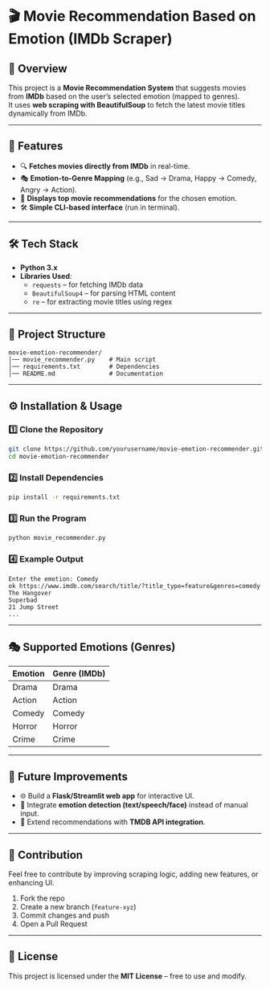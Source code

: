 # 🎬 Movie Recommendation Based on Emotion (IMDb Scraper)

## 📌 Overview  
This project is a **Movie Recommendation System** that suggests movies from **IMDb** based on the user’s selected emotion (mapped to genres).  
It uses **web scraping with BeautifulSoup** to fetch the latest movie titles dynamically from IMDb.  

---

## 🚀 Features  
- 🔍 **Fetches movies directly from IMDb** in real-time.  
- 🎭 **Emotion-to-Genre Mapping** (e.g., Sad → Drama, Happy → Comedy, Angry → Action).  
- 📜 **Displays top movie recommendations** for the chosen emotion.  
- 🛠️ **Simple CLI-based interface** (run in terminal).  

---

## 🛠️ Tech Stack  
- **Python 3.x**  
- **Libraries Used**:  
  - `requests` – for fetching IMDb data  
  - `BeautifulSoup4` – for parsing HTML content  
  - `re` – for extracting movie titles using regex  

---

## 📂 Project Structure  
```
movie-emotion-recommender/
│── movie_recommender.py    # Main script
│── requirements.txt        # Dependencies
│── README.md               # Documentation
```

---

## ⚙️ Installation & Usage  

### 1️⃣ Clone the Repository  
```bash
git clone https://github.com/yourusername/movie-emotion-recommender.git
cd movie-emotion-recommender
```

### 2️⃣ Install Dependencies  
```bash
pip install -r requirements.txt
```

### 3️⃣ Run the Program  
```bash
python movie_recommender.py
```

### 4️⃣ Example Output  
```
Enter the emotion: Comedy
ok https://www.imdb.com/search/title/?title_type=feature&genres=comedy
The Hangover
Superbad
21 Jump Street
...
```

---

## 🎭 Supported Emotions (Genres)  
| Emotion  | Genre (IMDb) |
|----------|--------------|
| Drama    | Drama        |
| Action   | Action       |
| Comedy   | Comedy       |
| Horror   | Horror       |
| Crime    | Crime        |

---

## 🔮 Future Improvements  
- 🌐 Build a **Flask/Streamlit web app** for interactive UI.  
- 🎤 Integrate **emotion detection (text/speech/face)** instead of manual input.  
- 📱 Extend recommendations with **TMDB API integration**.  

---

## 🤝 Contribution  
Feel free to contribute by improving scraping logic, adding new features, or enhancing UI.  
1. Fork the repo  
2. Create a new branch (`feature-xyz`)  
3. Commit changes and push  
4. Open a Pull Request  

---

## 📜 License  
This project is licensed under the **MIT License** – free to use and modify.  
